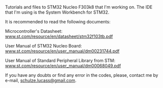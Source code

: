 Tutorials and files to STM32 Nucleo F303k8 that I'm working on. The IDE that I'm using is the System Workbench for STM32.

It is recommended to read the following documents:

Microcontroller's Datasheet:
www.st.com/resource/en/datasheet/stm32f103tb.pdf

User Manual of STM32 Nucleo Board:
www.st.com/resource/en/user_manual/dm00231744.pdf

User Manual of Standard Peripheral Library from STM:
www.st.com/resource/en/user_manual/dm00068049.pdf


If you have any doubts or find any error in the codes, please, contact me by e-mail, schulze.lucass@gmail.com.
